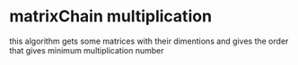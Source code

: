 # matrixChain multiplication
this algorithm gets some matrices with their dimentions
and gives the order that gives minimum multiplication number